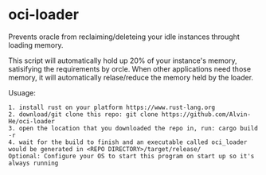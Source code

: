 # oci-loader

Prevents oracle from reclaiming/deleteing your idle instances throught loading memory. 

This script will automatically hold up 20% of your instance's memory, satisifying the requirements by orcle.
When other applications need those memory, it will automatically relase/reduce the memory held by the loader. 

Usuage: 
```
1. install rust on your platform https://www.rust-lang.org
2. download/git clone this repo: git clone https://github.com/Alvin-He/oci-loader
3. open the location that you downloaded the repo in, run: cargo build -r
4. wait for the build to finish and an executable called oci_loader would be generated in <REPO DIRECTORY>/target/release/
Optional: Configure your OS to start this program on start up so it's always running
```
